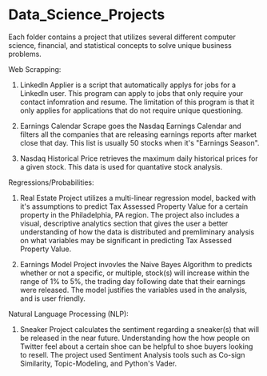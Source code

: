 # Data_Science_Projects
Each folder contains a project that utilizes several different computer science,  financial, and statistical concepts to solve unique business problems. 

Web Scrapping:

1. LinkedIn Applier is a script that automatically applys for jobs for a LinkedIn user. This program can apply to jobs that only require your contact infomration and resume. The limitation of this program is that it only applies for applications that do not require unique questioning.
   
2. Earnings Calendar Scrape goes the Nasdaq Earnings Calendar and filters all the companies that are releasing earnings reports after market close that day. This list is usually 50 stocks when it's "Earnings Season".

3. Nasdaq Historical Price retrieves the maximum daily historical prices for a given stock. This data is used for quantative stock analysis. 

Regressions/Probabilities:

1. Real Estate Project utilizes a multi-linear regression model, backed with it's assumptions to predict Tax Assessed Property Value for a certain property in the Philadelphia, PA region. The project also includes a visual, descriptive analytics section that gives the user a better understanding of how the data is distributed and premliminary analysis on what variables may be significant in predicting Tax Assessed Property Value.

2. Earnings Model Project invovles the Naive Bayes Algorithm to predicts whether or not a specific, or multiple, stock(s) will increase within the range of 1% to 5%, the trading day following date that their earnings were released. The model justifies the variables used in the analysis, and is user friendly.

Natural Language Processing (NLP):

1. Sneaker Project calculates the sentiment regarding a sneaker(s) that will be released in the near future. Understanding how the how people on Twitter feel about a certain shoe can be helpful to shoe buyers looking to resell. The project used Sentiment Analysis tools such as Co-sign Similarity, Topic-Modeling, and Python's Vader. 
